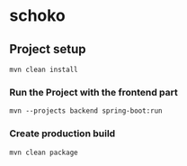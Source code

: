 # schoko

## Project setup
```
mvn clean install
```

### Run the Project with the frontend part
```
mvn --projects backend spring-boot:run
```
### Create production build
```
mvn clean package
```